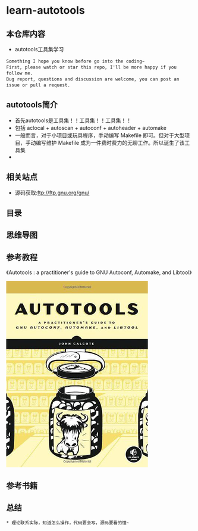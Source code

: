 # learn-autotools

## 本仓库内容

* autotools工具集学习

```
Something I hope you know before go into the coding~
First, please watch or star this repo, I'll be more happy if you follow me.
Bug report, questions and discussion are welcome, you can post an issue or pull a request.
```

## autotools简介

* 首先autotools是工具集！！工具集！！工具集！！
* 包括 aclocal + autoscan + autoconf + autoheader + automake
* 一般而言，对于小项目或玩具程序，手动编写 Makefile 即可。但对于大型项目，手动编写维护 Makefile 成为一件费时费力的无聊工作。所以诞生了该工具集
* 


## 相关站点

* 源码获取:<ftp://ftp.gnu.org/gnu/>


## 目录



## 思维导图



## 参考教程

《Autotools : a practitioner's guide to GNU Autoconf, Automake, and Libtool》

![1539321085440.png](image/1539321085440.png)



## 参考书籍



## 总结

```
* 理论联系实际，知道怎么操作，代码要会写，源码要看的懂~
```
